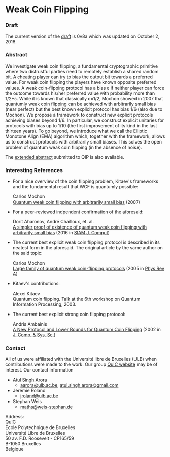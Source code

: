 # Weak Coin Flipping

### Draft

The current version of the [draft](./WCF_0v8a.pdf) is 0v8a which was updated on October 2, 2018.

### Abstract

We investigate weak coin flipping, a fundamental cryptographic primitive where two distrustful parties need to remotely establish a shared random bit. A cheating player can try to bias the output bit towards a preferred value. For weak coin flipping the players have known opposite preferred values. A weak coin-flipping protocol has a bias ε if neither player can force the outcome towards his/her preferred value with probability more than 1/2+ε. While it is known that classically ε=1/2, Mochon showed in 2007 that quantumly weak coin flipping can be achieved with arbitrarily small bias (near perfect) but the best known explicit protocol has bias 1/6 (also due to Mochon). We propose a framework to construct new explicit protocols achieving biases beyond 1/6. In particular, we construct explicit unitaries for protocols with bias up to 1/10 (the first improvement of its kind in the last thirteen years). To go beyond, we introduce what we call the Elliptic Monotone Align (EMA) algorithm which, together with the framework, allows us to construct protocols with arbitrarily small biases. This solves the open problem of quantum weak coin flipping (in the absence of noise).

The [extended abstract](./QIP_2019_abstract_WCF_1v1.pdf) submitted to QIP is also available.

### Interesting References
* For a nice overview of the coin flipping problem, Kitaev's frameworks and the fundamental result that WCF is quantumly possible:


  Carlos Mochon  
  [Quantum weak coin flipping with arbitrarily small bias](https://arxiv.org/abs/0711.4114) (2007)

* For a peer-reviewed indpendent confirmation of the aforesaid:


  Dorit Aharonov, André Chailloux, et. al.  
  [A simpler proof of existence of quantum weak coin flipping with arbitrarily small bias](https://arxiv.org/abs/1402.7166) (2016 in [SIAM J. Comput](https://doi.org/10.1137/14096387X))

* The current best explicit weak coin flipping protocol is described in its neatest form in the aforesaid. The original article by the same author on the said topic:  


  Carlos Mochon  
  [Large family of quantum weak coin-flipping protocols](https://arxiv.org/abs/quant-ph/0502068) (2005 in [Phys Rev A](https://journals.aps.org/pra/abstract/10.1103/PhysRevA.72.022341))

* Kitaev's contributions:  


  Alexei Kitaev  
  Quantum coin flipping. Talk at the 6th workshop on Quantum Information Processing, 2003.

* The current best explicit strong coin flipping protocol:  


  Andris Ambainis  
  [A New Protocol and Lower Bounds for Quantum Coin Flipping](https://arxiv.org/abs/quant-ph/0204022) (2002 in [J. Comp. & Sys. Sc.](https://www.sciencedirect.com/science/article/pii/S0022000003001417))

### Contact
All of us were affiliated with the Université libre de Bruxelles (ULB) when contributions were made to the work. Our group [QuIC website](http://quic.ulb.ac.be) may be of interest. Our contact information
- [Atul Singh Arora](https://atulsingharora.github.io) 
	- aarora@ulb.ac.be, atul.singh.arora@gmail.com
- Jérémie Roland
	- jroland@ulb.ac.be
- Stephan Weis
	- maths@weis-stephan.de



Address:  
QuIC  
Ecole Polytechnique de Bruxelles  
Université Libre de Bruxelles  
50 av. F.D. Roosevelt - CP165/59  
B-1050 Bruxelles  
Belgique  